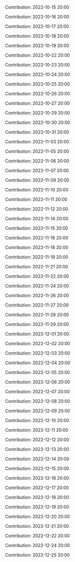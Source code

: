 Contribution: 2022-10-15 20:00

Contribution: 2022-10-16 20:00

Contribution: 2022-10-17 20:00

Contribution: 2022-10-18 20:00

Contribution: 2022-10-19 20:00

Contribution: 2022-10-22 20:00

Contribution: 2022-10-23 20:00

Contribution: 2022-10-24 20:00

Contribution: 2022-10-25 20:00

Contribution: 2022-10-26 20:00

Contribution: 2022-10-27 20:00

Contribution: 2022-10-29 20:00

Contribution: 2022-10-30 20:00

Contribution: 2022-10-31 20:00

Contribution: 2022-11-03 20:00

Contribution: 2022-11-05 20:00

Contribution: 2022-11-06 20:00

Contribution: 2022-11-07 20:00

Contribution: 2022-11-09 20:00

Contribution: 2022-11-10 20:00

Contribution: 2022-11-11 20:00

Contribution: 2022-11-12 20:00

Contribution: 2022-11-14 20:00

Contribution: 2022-11-15 20:00

Contribution: 2022-11-16 20:00

Contribution: 2022-11-18 20:00

Contribution: 2022-11-19 20:00

Contribution: 2022-11-21 20:00

Contribution: 2022-11-22 20:00

Contribution: 2022-11-24 20:00

Contribution: 2022-11-26 20:00

Contribution: 2022-11-27 20:00

Contribution: 2022-11-28 20:00

Contribution: 2022-11-29 20:00

Contribution: 2022-12-01 20:00

Contribution: 2022-12-02 20:00

Contribution: 2022-12-03 20:00

Contribution: 2022-12-04 20:00

Contribution: 2022-12-05 20:00

Contribution: 2022-12-06 20:00

Contribution: 2022-12-07 20:00

Contribution: 2022-12-08 20:00

Contribution: 2022-12-09 20:00

Contribution: 2022-12-10 20:00

Contribution: 2022-12-11 20:00

Contribution: 2022-12-12 20:00

Contribution: 2022-12-13 20:00

Contribution: 2022-12-14 20:00

Contribution: 2022-12-15 20:00

Contribution: 2022-12-16 20:00

Contribution: 2022-12-17 20:00

Contribution: 2022-12-18 20:00

Contribution: 2022-12-19 20:00

Contribution: 2022-12-20 20:00

Contribution: 2022-12-21 20:00

Contribution: 2022-12-22 20:00

Contribution: 2022-12-24 20:00

Contribution: 2022-12-25 20:00

